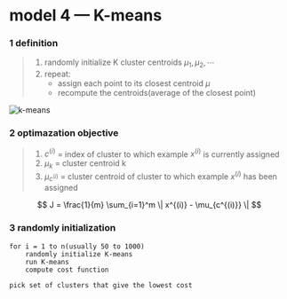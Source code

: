 # model 4 — K-means

### 1 definition

> 1. randomly initialize K cluster centroids $\mu_1, \mu_2, \cdots$
> 2. repeat:
>    - assign each point to its closest centroid $\mu$
>    - recompute the centroids(average of the closest point)

![k-means](D:\VSCode\web\blog\static\article\ai\k-means.png)

### 2 optimazation objective

> 1. $c^{(i)}$ = index of cluster to which example $x^{(i)}$ is currently assigned
> 2. $\mu_k$ = cluster centroid k
> 3. $\mu_{c^{(i)}}$ = cluster centroid of cluster to which example $x^{(i)}$ has been assigned

$$
J = \frac{1}{m} \sum_{i=1}^m \| x^{(i)} - \mu_{c^{(i)}} \|
$$

### 3 randomly initialization

```
for i = 1 to n(usually 50 to 1000)
	randomly initialize K-means
	run K-means
	compute cost function
	
pick set of clusters that give the lowest cost
```



